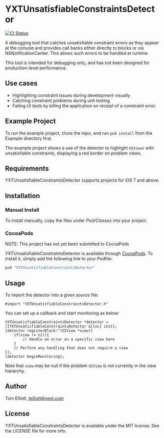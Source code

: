 # YXTUnsatisfiableConstraintsDetector

[![CI Status](https://img.shields.io/travis/yext/YXTUnsatisfiableConstraintsDetector.svg?style=flat)](https://travis-ci.org/yext/YXTUnsatisfiableConstraintsDetector)

A debugging tool that catches unsatisfiable constraint errors as they appear at the console and provides call backs either directly to blocks or via NSNotificationCenter. This allows such errors to be handled at runtime.

This tool is intended for debugging only, and has not been designed for production-level performance.

## Use cases

* Highlighting constraint issues during development visually
* Catching constraint problems during unit testing
* Failing UI tests by killing the application on receipt of a constraint error.

## Example Project

To run the example project, clone the repo, and run `pod install` from the Example directory first.

The example project shows a use of the detector to highlight `UIViews` with unsatisfiable constraints, displaying a red border on problem views.

## Requirements

YXTUnsatisfiableConstraintsDetector supports projects for iOS 7 and above.

## Installation

### Manual Install

To install manually, copy the files under *Pod/Classes* into your project.

### CocoaPods

NOTE: This project has not yet been submitted to CocoaPods

YXTUnsatisfiableConstraintsDetector is available through [CocoaPods](http://cocoapods.org). To install
it, simply add the following line to your Podfile:

```ruby
pod "YXTUnsatisfiableConstraintsDetector"
```

## Usage

To import the detector into a given source file:

    #import "YXTUnsatisfiableConstraintsDetector.h"

You can set up a callback and start monitoring as below:

    YXTUnsatisfiableConstraintsDetector *detector = [[YXTUnsatisfiableConstraintsDetector alloc] init];
    [detector registerBlock:^(UIView *view){
        if(view != nil){
            // Handle an error on a specific view here
        }
	    // Perform any handling that does not require a view
    }];
    [detector beginMonitoring];

Note that `view` may be null if the problem `UIView` is not currently in the view hierarchy.

## Author

Tom Elliott, telliott@yext.com

## License

YXTUnsatisfiableConstraintsDetector is available under the MIT license. See the LICENSE file for more info.
